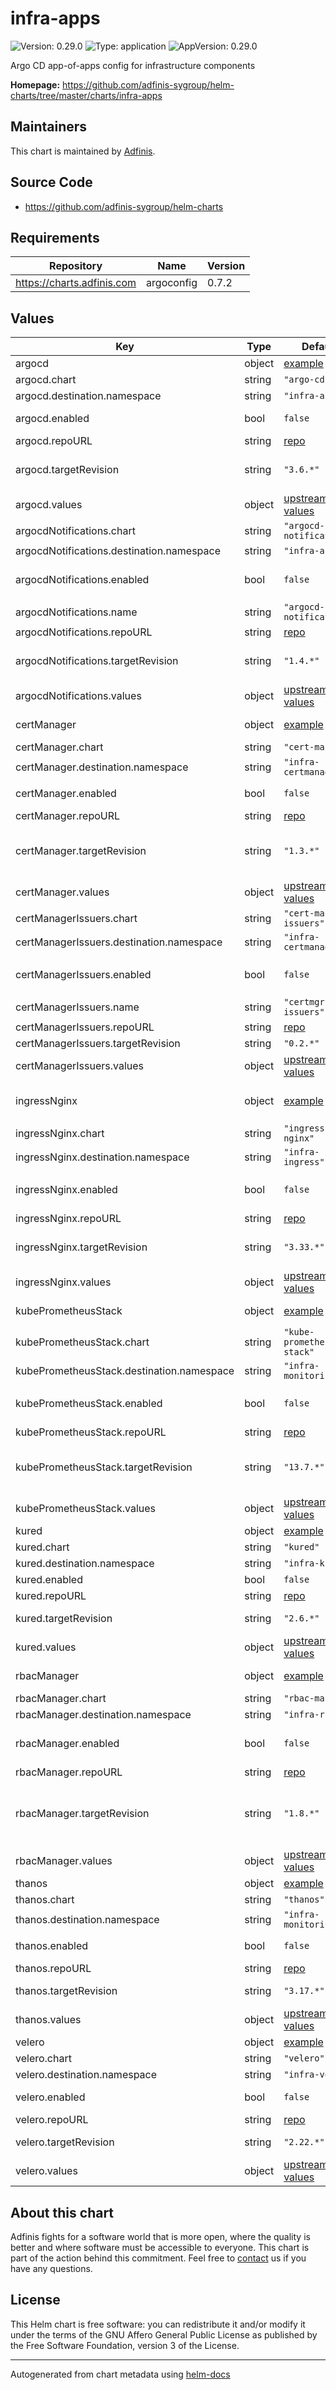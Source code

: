 # infra-apps

![Version: 0.29.0](https://img.shields.io/badge/Version-0.29.0-informational?style=flat-square) ![Type: application](https://img.shields.io/badge/Type-application-informational?style=flat-square) ![AppVersion: 0.29.0](https://img.shields.io/badge/AppVersion-0.29.0-informational?style=flat-square)

Argo CD app-of-apps config for infrastructure components

**Homepage:** <https://github.com/adfinis-sygroup/helm-charts/tree/master/charts/infra-apps>

## Maintainers
This chart is maintained by [Adfinis](https://adfinis.com/?pk_campaign=github&pk_kwd=helm-charts).

## Source Code

* <https://github.com/adfinis-sygroup/helm-charts>

## Requirements

| Repository | Name | Version |
|------------|------|---------|
| https://charts.adfinis.com | argoconfig | 0.7.2 |

## Values

| Key | Type | Default | Description |
|-----|------|---------|-------------|
| argocd | object | [example](./examples/argocd.yaml) | [Argo CD](https://argoproj.github.io/argo-cd/) |
| argocd.chart | string | `"argo-cd"` | Chart |
| argocd.destination.namespace | string | `"infra-argocd"` | Namespace |
| argocd.enabled | bool | `false` | Enable Argo CD |
| argocd.repoURL | string | [repo](https://argoproj.github.io/argo-helm) | Repo URL |
| argocd.targetRevision | string | `"3.6.*"` | [argo-cd Helm chart](https://github.com/argoproj/argo-helm/tree/master/charts/argo-cd) version |
| argocd.values | object | [upstream values](https://github.com/argoproj/argo-helm/blob/master/charts/argo-cd/values.yaml) | Helm values |
| argocdNotifications.chart | string | `"argocd-notifications"` | Chart |
| argocdNotifications.destination.namespace | string | `"infra-argocd"` | Namespace |
| argocdNotifications.enabled | bool | `false` | Enable ArgoCD Notifications |
| argocdNotifications.name | string | `"argocd-notifications"` |  |
| argocdNotifications.repoURL | string | [repo](https://argoproj.github.io/argo-helm) | Repo URL |
| argocdNotifications.targetRevision | string | `"1.4.*"` | [argo-cd Helm chart](https://github.com/argoproj/argo-helm/tree/master/charts/argocd-notifications) version |
| argocdNotifications.values | object | [upstream values](https://github.com/argoproj/argo-helm/blob/master/charts/argocd-notification/values.yaml) | Helm values |
| certManager | object | [example](./examples/cert-manager.yaml) | [cert-manager](https://cert-manager.io/) |
| certManager.chart | string | `"cert-manager"` | Chart |
| certManager.destination.namespace | string | `"infra-certmanager"` | Namespace |
| certManager.enabled | bool | `false` | Enable cert-manager |
| certManager.repoURL | string | [repo](https://charts.jetstack.io) | Repo URL |
| certManager.targetRevision | string | `"1.3.*"` | [cert-manager Helm chart](https://github.com/jetstack/cert-manager/tree/master/deploy/charts/cert-manager) version |
| certManager.values | object | [upstream values](https://github.com/jetstack/cert-manager/blob/master/deploy/charts/cert-manager/values.yaml) | Helm values |
| certManagerIssuers.chart | string | `"cert-manager-issuers"` | Chart |
| certManagerIssuers.destination.namespace | string | `"infra-certmanager"` | Namespace |
| certManagerIssuers.enabled | bool | `false` | Enable cert-manager-issuers |
| certManagerIssuers.name | string | `"certmgr-issuers"` |  |
| certManagerIssuers.repoURL | string | [repo](https://charts.adfinis.com) | Repo URL |
| certManagerIssuers.targetRevision | string | `"0.2.*"` |  |
| certManagerIssuers.values | object | [upstream values](https://github.com/adfinis-sygroup/helm-charts/blob/master/charts/cert-manager-issuers/values.yaml) | Helm values |
| ingressNginx | object | [example](./examples/nginx-ingress.yaml) | [NGINX Ingress Controller](https://kubernetes.github.io/ingress-nginx/) |
| ingressNginx.chart | string | `"ingress-nginx"` | Chart |
| ingressNginx.destination.namespace | string | `"infra-ingress"` | Namespace |
| ingressNginx.enabled | bool | `false` | Configure nginx-ingress |
| ingressNginx.repoURL | string | [repo](https://kubernetes.github.io/ingress-nginx) | Repo URL |
| ingressNginx.targetRevision | string | `"3.33.*"` | [ingress-nginx Helm chart](https://github.com/kubernetes/ingress-nginx/tree/master/charts/ingress-nginx) version |
| ingressNginx.values | object | [upstream values](https://github.com/kubernetes/ingress-nginx/blob/master/charts/ingress-nginx/values.yaml) | Helm values |
| kubePrometheusStack | object | [example](./examples/prometheus.yaml) | [prometheus-operator](https://github.com/coreos/prometheus-operator) |
| kubePrometheusStack.chart | string | `"kube-prometheus-stack"` | Chart |
| kubePrometheusStack.destination.namespace | string | `"infra-monitoring"` | Namespace |
| kubePrometheusStack.enabled | bool | `false` | Enable prometheus-operator |
| kubePrometheusStack.repoURL | string | [repo](https://prometheus-community.github.io/helm-charts) | Repo URL |
| kubePrometheusStack.targetRevision | string | `"13.7.*"` | [kube-prometheus-stack Helm chart](https://github.com/prometheus-community/helm-charts/tree/main/charts/kube-prometheus-stack) version |
| kubePrometheusStack.values | object | [upstream values](https://github.com/prometheus-community/helm-charts/blob/main/charts/kube-prometheus-stack/values.yaml) | Helm values |
| kured | object | [example](./examples/kured.yaml) | [kured](https://github.com/weaveworks/kured) |
| kured.chart | string | `"kured"` | Chart |
| kured.destination.namespace | string | `"infra-kured"` | Namespace |
| kured.enabled | bool | `false` | Enable Kured |
| kured.repoURL | string | [repo](https://weaveworks.github.io/kured) | Repo URL |
| kured.targetRevision | string | `"2.6.*"` | [Kured Helm chart](https://github.com/weaveworks/kured/tree/main/charts/kured) |
| kured.values | object | [upstream values](https://github.com/weaveworks/kured/blob/main/charts/kured/values.yaml) | Helm values |
| rbacManager | object | [example](./examples/rbac-manager.yaml) | [rbac-manager](https://fairwindsops.github.io/rbac-manager/) |
| rbacManager.chart | string | `"rbac-manager"` | Chart |
| rbacManager.destination.namespace | string | `"infra-rbac"` | Namespace |
| rbacManager.enabled | bool | `false` | Enable rbac-manager operator |
| rbacManager.repoURL | string | [repo](https://charts.fairwinds.com/stable) | Repo URL |
| rbacManager.targetRevision | string | `"1.8.*"` | [rbac-manager operator Helm chart](https://github.com/FairwindsOps/charts/tree/master/stable/rbac-manager) version |
| rbacManager.values | object | [upstream values](https://github.com/FairwindsOps/charts/blob/master/stable/rbac-manager/values.yaml) | Helm values |
| thanos | object | [example](./examples/thanos.yaml) | [Thanos](https://thanos.io/) |
| thanos.chart | string | `"thanos"` | Chart |
| thanos.destination.namespace | string | `"infra-monitoring"` | Namespace |
| thanos.enabled | bool | `false` | Enable Thanos |
| thanos.repoURL | string | [repo](https://charts.bitnami.com/bitnami) | Repo URL |
| thanos.targetRevision | string | `"3.17.*"` | [Thanos Helm chart](https://github.com/bitnami/charts/tree/master/bitnami/thanos) |
| thanos.values | object | [upstream values](https://github.com/bitnami/charts/blob/master/bitnami/thanos/values.yaml) | Helm values |
| velero | object | [example](./examples/velero.yaml) | [Velero](https://velero.io/) |
| velero.chart | string | `"velero"` | Chart |
| velero.destination.namespace | string | `"infra-velero"` | Namespace |
| velero.enabled | bool | `false` | Enable Velero |
| velero.repoURL | string | [repo](https://vmware-tanzu.github.io/helm-charts) | Repo URL |
| velero.targetRevision | string | `"2.22.*"` | [Velero Helm chart](https://github.com/vmware-tanzu/helm-charts/tree/main/charts/velero) |
| velero.values | object | [upstream values](https://github.com/vmware-tanzu/helm-charts/blob/main/charts/velero/values.yaml) | Helm values |

## About this chart

Adfinis fights for a software world that is more open, where the quality is
better and where software must be accessible to everyone. This chart
is part of the action behind this commitment. Feel free to
[contact](https://adfinis.com/kontakt/?pk_campaign=github&pk_kwd=helm-charts)
us if you have any questions.

## License

This Helm chart is free software: you can redistribute it and/or modify it under the terms
of the GNU Affero General Public License as published by the Free Software Foundation,
version 3 of the License.

----------------------------------------------
Autogenerated from chart metadata using [helm-docs](https://github.com/norwoodj/helm-docs/)
